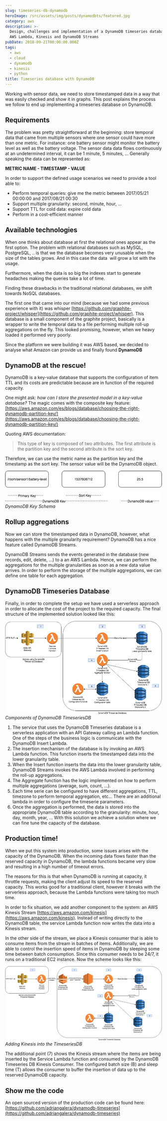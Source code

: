 ```yaml
---
slug: timeseries-db-dynamodb
heroImage: /src/assets/img/posts/dynamodbts/featured.jpg
category: aws
description: >-
  Design, challenges and implementation of a DynamoDB timeseries database using
  AWS Lambda, Kinesis and DynamoDB Streams
pubDate: 2018-09-21T00:00:00.000Z
tags:
  - aws
  - cloud
  - dynamodb
  - kinesis
  - python
title: Timeseries database with DynamoDB
---
```


Working with sensor data, we need to store timestamped data in a way that was easily checked and show it in graphs. This post explains the process we follow to end up implementing a timeseries database on DynamoDB.

## Requirements

The problem was pretty straightforward at the beginning: store temporal data that came from multiple sensors where one sensor could have more than one metric. For instance: one battery sensor might monitor the battery level as well as the battery voltage. The sensor data data flows continuously at an undetermined interval, it can be 1 minute, 5 minutes, ... Generally speaking the data can be represented as:

**METRIC NAME - TIMESTAMP - VALUE**

In order to support the defined usage scenarios we need to provide a tool able to:

- Perform temporal queries: give me the metric between 2017/05/21 00:00:00 and 2017/08/21 00:30
- Support multiple granularity: second, minute, hour, ...
- Support TTL for cold data: expire cold data
- Perform in a cost-efficient manner

## Available technologies

When one thinks about database at first the relational ones appear as the first option. The problem with relational databases such as MySQL, PostgreSQL, .. is that we the database becomes very unusable when the size of the tables grows. And in this case the data  will grow a lot with the usage.

Furthermore, when the data is so big the indexes start to generate headaches making the queries take a lot of time.

Finding these drawbacks in the traditional relational databases, we shift towards NoSQL databases.

The first one that came into our mind (because we had some previous experience with it) was whisper <a href="https://github.com/graphite-project/whisper">[https://github.com/graphite-project/whisper](https://github.com/graphite-project/whisper)</a>. This database is a small component of the graphite project, basically is a wrapper to write the temporal data to a file performing multiple roll-up aggregations on the fly. This looked promising, however, when we heavy loaded it performed very poorly.

Since the platform we were building it was AWS based, we decided to analyse what Amazon can provide us and finally found **DynamoDB**

## DynamoDB at the rescue!

DynamoDB is a key-value database that supports the configuration of item TTL and its costs are predictable because are in function of the required capacity.

One might ask: _how can I store the presented model in a key-value database?_ The magic comes with the composite key feature: <a href="https://aws.amazon.com/es/blogs/database/choosing-the-right-dynamodb-partition-key/">[https://aws.amazon.com/es/blogs/database/choosing-the-right-dynamodb-partition-key/](https://aws.amazon.com/es/blogs/database/choosing-the-right-dynamodb-partition-key/)</a>

Quoting AWS documentation:

> This type of key is composed of two attributes. The first attribute is the partition key and the second attribute is the sort key.

Therefore, we can use the metric name as the partition key and the timestamp as the sort key. The sensor value will be the DynamoDB object.

![DynamoDB Key Schema](/src/assets/img/posts/dynamodbts/dynamo-db-key.png 'DynamoDB Key Schema')
_DynamoDB Key Schema_

## Rollup aggregations

Now we can store the timestamped data in DynamoDB, however, what happens with the multiple granularity requirement? DynamoDB has a nice feature called DynamoDB Streams.

DynamoDB Streams sends the events generated in the database (new records, edit, delete, ...) to a an AWS Lambda. Hence, we can perform the aggregations for the multiple granularities as soon as a new data value arrives. In order to perform the storage of the multiple aggregations, we can define one table for each aggregation.

## DynamoDB Timeseries Database

Finally, in order to complete the setup we have used a serverless approach in order to allocate the cost of the project to the required capacity.
The final structure of the implemented solution looked like this:

![Components of DynamoDB TimeseriesDB](/src/assets/img/posts/dynamodbts/dynamo-db-database-2.png 'Components of DynamoDB TimeseriesDB')
_Components of DynamoDB TimeseriesDB_

1. The service that uses the DynamoDB Timeseries database is a serverless application with an API Gateway calling an Lambda function. One of the steps of the business logic is communicate with the DynamoDB Insert Lambda.
2. The insertion mechanism of the database is by invoking an AWS Lambda function. This function inserts the timestamped data into the lower granularity table.
3. When the Insert function inserts the data into the lower granularity table, DynamoDB Streams invokes the AWS Lambda involved in performing the roll-up aggregations.
4. The Aggregate function has the logic implemented on how to perform multiple aggregations (average, sum, count, ...).
5. Each time serie can be configured to have different aggregations, TTL, timezone to perform temporal aggregation, etc... There are an additional lambda in order to configure the timeserie parameters.
6. Once the aggregation is performed, the data is stored into the appropriate DynamoDB table according to the granularity: minute, hour, day, month, year, ...
   With this solution we achieve a solution where we can fine tune the capacity of the database.

## Production time!

When we put this system into production, some issues arises with the capacity of the DynamoDB. When the incoming data flows faster than the reserved capacity in DynamoDB, the lambda functions became very slow and resulting in a high number of timeout errors.

The reasons for this is that when DynamoDB is running at capacity, it throttle requests, making the client adjust its speed to the reserved capacity. This works good for a traditional client, however it breaks with the serverless approach, because the Lambda functions were taking too much time.

In order to fix situation, we add another component to the system: an AWS Kinesis Stream <a href="https://aws.amazon.com/kinesis">[https://aws.amazon.com/kinesis](https://aws.amazon.com/kinesis)</a>. Instead of writing directly to the DynamoDB table, the service Lambda function now writes the data into a Kinesis stream.

In the other side of the stream, we place a Kinesis consumer that is able to consume items from the stream in batches of items. Additionally, we are able to control the insertion speed of items in DynamoDB by sleeping some time between batch consumption. Since this consumer needs to be 24/7, it runs on a traditional EC2 instance.
Now the scheme looks like this:

![Adding Kinesis into the TimeseriesDB](/src/assets/img/posts/dynamodbts/dynamo-db-kinesis-database.png 'Adding Kinesis into the TimeseriesDB')
_Adding Kinesis into the TimeseriesDB_

The additional point (7) shows the Kinesis stream where the items are being inserted by the Service Lambda function and consumed by the DynamoDB Timeseries DB Kinesis Consumer. The configured batch size (B) and sleep time (T) allows the consumer to buffer the insertion of data up to the reserved DynamoDB capacity.

## Show me the code

An open sourced version of the production code can be found here: <a href="https://github.com/adriangalera/dynamodb-timeseries">[https://github.com/adriangalera/dynamodb-timeseries](https://github.com/adriangalera/dynamodb-timeseries)</a>
